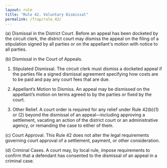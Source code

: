 ```yaml
---
layout: rule
title: "Rule 42. Voluntary Dismissal"
permalink: /frap/rule_42/
---
```


(a) Dismissal in the District Court. Before an appeal has been docketed by the circuit clerk, the district court may dismiss the appeal on the filing of a stipulation signed by all parties or on the appellant's motion with notice to all parties.


(b) Dismissal in the Court of Appeals.


1. Stipulated Dismissal. The circuit clerk must dismiss a docketed appeal if the parties file a signed dismissal agreement specifying how costs are to be paid and pay any court fees that are due.


2. Appellant’s Motion to Dismiss. An appeal may be dismissed on the appellant’s motion on terms agreed to by the parties or fixed by the court.


3. Other Relief. A court order is required for any relief under Rule 42(b)(1) or (2) beyond the dismissal of an appeal—including approving a settlement, vacating an action of the district court or an administrative agency, or remanding the case to either of them.


(c) Court Approval. This Rule 42 does not alter the legal requirements governing court approval of a settlement, payment, or other consideration.


(d) Criminal Cases. A court may, by local rule, impose requirements to confirm that a defendant has consented to the dismissal of an appeal in a criminal case.
